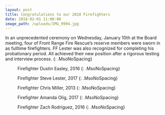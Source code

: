 ```yaml
---
layout: post
title: Congratulations to our 2018 Firefighters
date: 2018-02-01 11:00:00
image_path: /uploads/IMG_9994.jpg
---
```



In an unprecedented ceremony on Wednesday, January 10th at the Board meeting, four of Front Range Fire Rescue’s reserve members were sworn in as fulltime firefighters. FF Lester was also recognized for completing his probationary period. All achieved their new position after a rigorous testing and interview process.
{: .MsoNoSpacing}

          Firefighter Dustin Easley, 2016
{: .MsoNoSpacing}

          Firefighter Steve Lester, 2017
{: .MsoNoSpacing}

          Firefighter Chris Miller, 2013
{: .MsoNoSpacing}

          Firefighter Amanda Olig, 2017
{: .MsoNoSpacing}

          Firefighter Zach Rodriguez, 2016
{: .MsoNoSpacing}